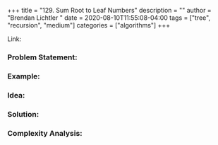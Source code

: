+++
title = "129. Sum Root to Leaf Numbers"
description = ""
author = "Brendan Lichtler "
date = 2020-08-10T11:55:08-04:00
tags = ["tree", "recursion", "medium"]
categories = ["algorithms"]
+++

Link:


<h3>Problem Statement:</h3>


<h3>Example:</h3>


<h3>Idea:</h3>


<h3>Solution:</h3>


<h3>Complexity Analysis:</h3>


